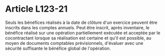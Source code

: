# Article L123-21

Seuls les bénéfices réalisés à la date de clôture d'un exercice peuvent être inscrits dans les comptes annuels. Peut être inscrit, après inventaire, le bénéfice réalisé sur une opération partiellement exécutée et acceptée par le cocontractant lorsque sa réalisation est certaine et qu'il est possible, au moyen de documents comptables prévisionnels, d'évaluer avec une sécurité suffisante le bénéfice global de l'opération.
